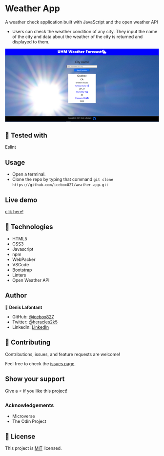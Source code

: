 # Weather App

A weather check application built with JavaScript and the open weather API

- Users can check the weather condition of any city. They input the name of the city and data about the weather of the city is returned and displayed to them.

![SCREENSHOT](app_screenshot.png)

## 🔨 Tested with

Eslint

## Usage

- Open a terminal.
- Clone the repo by typing that command `git clone https://github.com/icebox827/weather-app.git`  

## Live demo

[clik here!](https://icebox827.github.io/Restaurant-Page//.)

## 🔨 Technologies

- HTML5
- CSS3
- Javascript
- npm
- WebPacker
- VSCode
- Bootstrap
- Linters
- Open Weather API

## Author

👤 **Denis Lafontant**

- GitHub: [@icebox827](https://github.com/icebox827)
- Twitter: [@heracles2k5](https://twitter.com/@heracles2k5)
- LinkedIn: [LinkedIn](https://www.linkedin.com/in/denis-lafontant/)

## 🤝 Contributing

Contributions, issues, and feature requests are welcome!

Feel free to check the [issues page](https://github.com/icebox827/weather-app/issues/2).

## Show your support

Give a ⭐️ if you like this project!

### Acknowledgements

- Microverse
- The Odin Project

## 📝 License

This project is [MIT](./LICENSE) licensed.
